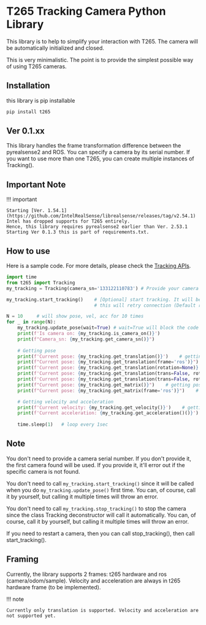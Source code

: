 # T265 Tracking Camera Python Library
This library is to help to simplify your interaction with T265. The camera will be automatically initialized and closed.

This is very minimalistic. The point is to provide the simplest possible way of using T265 cameras. 

## Installation
this library is pip installable
```bash
pip install t265
```

## Ver 0.1.xx
This library handles the frame transformation difference between the pyrealsense2 and ROS. 
You can specify a camera by its serial number. If you want to use more than one T265, you can create multiple instances of Tracking().



## Important Note
!!! important

    Starting [Ver. 1.54.1](https://github.com/IntelRealSense/librealsense/releases/tag/v2.54.1) Intel has dropped supports for T265 entirely. 
    Hence, this library requires pyrealsense2 earlier than Ver. 2.53.1 
    Starting Ver 0.1.3 this is part of requirements.txt.



## How to use
Here is a sample code. For more details, please check the [Tracking APIs](./tracking.md).
```python
import time
from t265 import Tracking
my_tracking = Tracking(camera_sn='133122110783') # Provide your camera serial number. It should be on the camera bottom. None will use the first camera found.

my_tracking.start_tracking()    # [Optional] start tracking. It will be called automatically when you call update_pose() first time.
                                # this will retry connection (Default retry 5 times with 1sec interval)

N = 10     # will show pose, vel, acc for 10 times
for _ in range(N):
    my_tracking.update_pose(wait=True) # wait=True will block the code till you get data from camera.     
    print(f'Is camera on: {my_tracking.is_camera_on()}')
    print(f"Camera_sn: {my_tracking.get_camera_sn()}")
    
    # Getting pose
    print(f'Current pose: {my_tracking.get_translation()}')    # getting pose (x,y,z, quat_xyzw) 1 by 7 np.array
    print(f"Current pose: {my_tracking.get_translation(frame='ros')}")    # getting pose in ros frame (camera/odom/sample) (x,y,z, quat_xyzw) 1 by 7 np.array
    print(f'Current pose: {my_tracking.get_translation(rotation=None)}') # getting pose (x,y,z,) 1 by 3 np.array
    print(f'Current pose: {my_tracking.get_translation(trans=False, rotation="xyz")}') # getting pose (euler_xyz) 1 by 3 np.array
    print(f'Current pose: {my_tracking.get_translation(trans=False, rotation="zyx", degrees=True)}') # getting pose (euler_zyx) 1 by 3 np.array in degrees
    print(f"Current pose: {my_tracking.get_matrix()}")    # getting pose Transformation matrix 4 by 4 np.array. [r11, r12, r13, tx, r21, r22, r23, ty, r31, r32, r33, tz, 0, 0, 0, 1]
    print(f"Current pose: {my_tracking.get_matrix(frame='ros')}")    # getting pose Transformation matrix in ros frame (camera/odom/sample) 4 by 4 np.array

    # Getting velocity and acceleration
    print(f'Current velocity: {my_tracking.get_velocity()}')    # getting velocity (linear vel x, y, z, angular vel x, y, z)
    print(f'Current acceleration: {my_tracking.get_acceleration()()}')  # getting velocity (linear acc x, y, z, angular acc x, y, z)
        
    time.sleep(1)   # loop every 1sec
```

## Note

You don't need to provide a camera serial number. If you don't provide it, the first camera found will be used. If you provide it, it'll error out if the specific camera is not found.


You don't need to call `my_tracking.start_tracking()` since it will be called when you do `my_tracking.update_pose()` first time.
You can, of course, call it by yourself, but calling it multiple times will throw an error.

You don't need to call `my_tracking.stop_tracking()` to stop the camera since the class Tracking deconstructor will call it automatically. 
You can, of course, call it by yourself, but calling it multiple times will throw an error.


If you need to restart a camera, then you can call stop_tracking(), then call start_tracking().


## Framing 
Currently, the library supports 2 frames: t265 hardware and ros (camera/odom/sample). Velocity and acceleration are always in t265 hardware frame (to be implemented).

!!! note

    Currently only translation is supported. Velocity and acceleration are not supported yet.



